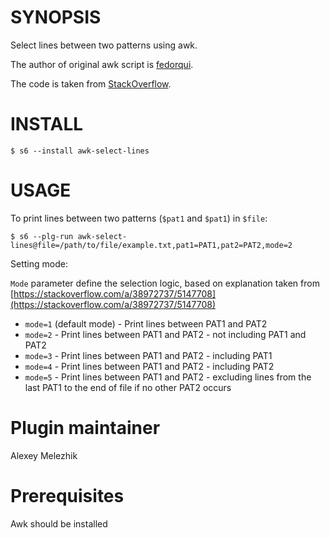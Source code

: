 # SYNOPSIS

Select lines between two patterns using awk.

The author of original awk script is [fedorqui](https://stackoverflow.com/users/1983854/fedorqui).

The code is taken from [StackOverflow](https://stackoverflow.com/a/38972737/5147708).


# INSTALL

    $ s6 --install awk-select-lines

# USAGE

To print lines between two patterns (`$pat1` and `$pat1`) in `$file`:

    $ s6 --plg-run awk-select-lines@file=/path/to/file/example.txt,pat1=PAT1,pat2=PAT2,mode=2

Setting mode:

`Mode` parameter define the selection logic, based on explanation taken from [https://stackoverflow.com/a/38972737/5147708](https://stackoverflow.com/a/38972737/5147708)


* `mode=1` (default mode) - Print lines between PAT1 and PAT2
* `mode=2` - Print lines between PAT1 and PAT2 - not including PAT1 and PAT2
* `mode=3` - Print lines between PAT1 and PAT2 - including PAT1
* `mode=4` - Print lines between PAT1 and PAT2 - including PAT2
* `mode=5` - Print lines between PAT1 and PAT2 - excluding lines from the last PAT1 to the end of file if no other PAT2 occurs

# Plugin maintainer

Alexey Melezhik

# Prerequisites

Awk should be installed


